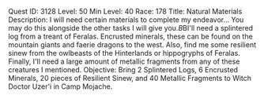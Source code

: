 Quest ID: 3128
Level: 50
Min Level: 40
Race: 178
Title: Natural Materials
Description: I will need certain materials to complete my endeavor... You may do this alongside the other tasks I will give you.$B$BI'll need a splintered log from a treant of Feralas. Encrusted minerals, these can be found on the mountain giants and faerie dragons to the west. Also, find me some resilient sinew from the owlbeasts of the Hinterlands or hippogryphs of Feralas. Finally, I'll need a large amount of metallic fragments from any of these creatures I mentioned.
Objective: Bring 2 Splintered Logs, 6 Encrusted Minerals, 20 pieces of Resilient Sinew, and 40 Metallic Fragments to Witch Doctor Uzer'i in Camp Mojache.
